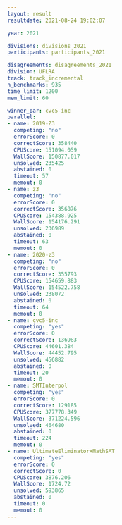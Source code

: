 ```yaml
---
layout: result
resultdate: 2021-08-24 19:02:07

year: 2021

divisions: divisions_2021
participants: participants_2021

disagreements: disagreements_2021
division: UFLRA
track: track_incremental
n_benchmarks: 935
time_limit: 1200
mem_limit: 60

winner_par: cvc5-inc
parallel:
- name: 2019-Z3
  competing: "no"
  errorScore: 0
  correctScore: 358440
  CPUScore: 151094.059
  WallScore: 150877.017
  unsolved: 235425
  abstained: 0
  timeout: 57
  memout: 0
- name: z3
  competing: "no"
  errorScore: 0
  correctScore: 356876
  CPUScore: 154388.925
  WallScore: 154176.291
  unsolved: 236989
  abstained: 0
  timeout: 63
  memout: 0
- name: 2020-z3
  competing: "no"
  errorScore: 0
  correctScore: 355793
  CPUScore: 154659.883
  WallScore: 154522.758
  unsolved: 238072
  abstained: 0
  timeout: 64
  memout: 0
- name: cvc5-inc
  competing: "yes"
  errorScore: 0
  correctScore: 136983
  CPUScore: 44601.384
  WallScore: 44452.795
  unsolved: 456882
  abstained: 0
  timeout: 20
  memout: 0
- name: SMTInterpol
  competing: "yes"
  errorScore: 0
  correctScore: 129185
  CPUScore: 377778.349
  WallScore: 371224.596
  unsolved: 464680
  abstained: 0
  timeout: 224
  memout: 0
- name: UltimateEliminator+MathSAT
  competing: "yes"
  errorScore: 0
  correctScore: 0
  CPUScore: 3876.206
  WallScore: 1724.72
  unsolved: 593865
  abstained: 0
  timeout: 0
  memout: 0
---
```

